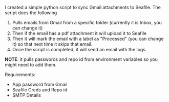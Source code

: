 I created a simple python script to sync Gmail attachments to Seafile. The script does the following

1. Pulls emails from Gmail from a specific folder (currently it is Inbox, you can change it)
2. Then if the email has a pdf attachment it will upload it to Seafile
3. Then it will mark the email with a label as "Processed" (you can change it) so that next time it skips that email.
4. Once the script is completed, it will send an email with the logs.

**NOTE**: it pulls passwords and repo id from environment variables so you might need to add them.

Requirements:
- App password from Gmail
- Seafile Creds and Repo id
- SMTP Details
